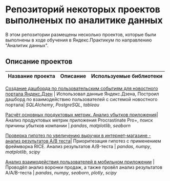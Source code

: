 # Репозиторий некоторых проектов выполненых по аналитике данных

В этом репозитории размещены несколько проектов, которые были выполнены в ходе обучения в Яндекс.Практикум по направлению "Аналитик данных".

## Описание проектов

| Название проекта | Описание | Используемые библиотеки |
| :--------------- | :------- | :---------------------- |

[Создание дашборда по пользовательским событиям для новостного портала Яндекс.Дзен](https://github.com/AAleshechkin/Yandex-Practicum_projects/blob/main/%D0%90%D0%BD%D0%B0%D0%BB%D0%B8%D0%B7%20%D0%B2%D0%B7%D0%B0%D0%B8%D0%BC%D0%BE%D0%B4%D0%B5%D0%B9%D1%81%D1%82%D0%B2%D0%B8%D1%8F%20%D0%BF%D0%BE%D0%BB%D1%8C%D0%B7%D0%BE%D0%B2%D0%B0%D1%82%D0%B5%D0%BB%D0%B5%D0%B9%20%D1%81%20%D0%BA%D0%B0%D1%80%D1%82%D0%BE%D1%87%D0%BA%D0%B0%D0%BC%D0%B8%20%D0%BD%D0%B0%20%D0%AF%D0%BD%D0%B4%D0%B5%D0%BA%D1%81.%D0%94%D0%B7%D0%B5%D0%BD/%D0%A1%D1%81%D1%8B%D0%BB%D0%BA%D0%B0%20%D0%BD%D0%B0%20%D0%B4%D0%B0%D1%88%D0%B1%D0%BE%D1%80%D0%B4.txt) | Использовал данные Яндекс.Дзена, Построил дашборд по взаимодействию пользователей с системой новостного портала| _SQLAlchemy_, _PostgreSQL_, _tableau_

[Расчёт основных продуктовых метрик. Анализ убытков приложения](https://github.com/AAleshechkin/Yandex-Practicum_projects/blob/main/%D0%A0%D0%B0%D1%81%D1%87%D1%91%D1%82%20%D0%BE%D1%81%D0%BD%D0%BE%D0%B2%D0%BD%D1%8B%D1%85%20%D0%BF%D1%80%D0%BE%D0%B4%D1%83%D0%BA%D1%82%D0%BE%D0%B2%D1%8B%D1%85%20%D0%BC%D0%B5%D1%82%D1%80%D0%B8%D0%BA%D0%A0%D0%B0%D1%81%D1%87%D1%91%D1%82%20%D0%BE%D1%81%D0%BD%D0%BE%D0%B2%D0%BD%D1%8B%D1%85%20%D0%BF%D1%80%D0%BE%D0%B4%D1%83%D0%BA%D1%82%D0%BE%D0%B2%D1%8B%D1%85%20%D0%BC%D0%B5%D1%82%D1%80%D0%B8%D0%BA.ipynb)| Анализ продуктовых метрик приложения Procrastinate Pro+, поиск причины убытков компании | _pandas_, _matplotlib_, _seaborn_

[Проверка гипотез по увеличению выручки в интернет-магазине - анализ результатов А/В теста](https://github.com/AAleshechkin/Yandex-Practicum_projects/blob/main/%D0%A3%D0%B2%D0%B5%D0%BB%D0%B8%D1%87%D0%B5%D0%BD%D0%B8%D0%B5%20%D0%B2%D1%8B%D1%80%D1%83%D1%87%D0%BA%D0%B8%20%D0%BA%D0%BE%D0%BC%D0%BF%D0%B0%D0%BD%D0%B8%D0%B8%20%D0%BA%D1%80%D1%83%D0%BF%D0%BD%D0%BE%D0%B3%D0%BE%20%D0%B8%D0%BD%D1%82%D0%B5%D1%80%D0%B5%D0%BD%D1%82-%D0%BC%D0%B0%D0%B3%D0%B0%D0%B7%D0%B8%D0%BD%D0%B0/%D0%A3%D0%B2%D0%B5%D0%BB%D0%B8%D1%87%D0%B5%D0%BD%D0%B8%D0%B5%20%D0%B2%D1%8B%D1%80%D1%83%D1%87%D0%BA%D0%B8%20%D0%BA%D0%BE%D0%BC%D0%BF%D0%B0%D0%BD%D0%B8%D0%B8%20%D0%BA%D1%80%D1%83%D0%BF%D0%BD%D0%BE%D0%B3%D0%BE%20%D0%B8%D0%BD%D1%82%D0%B5%D1%80%D0%B5%D0%BD%D1%82-%D0%BC%D0%B0%D0%B3%D0%B0%D0%B7%D0%B8%D0%BD%D0%B0.ipynb)| Приоритезация гипотез с применением фреймворка RICE. Анализ результатов A/B-теста | _pandas_, _numpy_, _matplotlib_, _scipy_

[Анализ взаимодействия пользователей в мобильном приложении](https://github.com/AAleshechkin/Yandex-Practicum_projects/blob/main/%D0%98%D0%B7%D1%83%D1%87%D0%B5%D0%BD%D0%B8%D0%B5%20%D0%B2%D0%BE%D1%80%D0%BE%D0%BD%D0%BA%D0%B8%20%D0%BF%D1%80%D0%BE%D0%B4%D0%B0%D0%B6.%20%D0%90%D0%BD%D0%B0%D0%BB%D0%B8%D0%B7%20%D1%80%D0%B5%D0%B7%D1%83%D0%BB%D1%8C%D1%82%D0%B0%D1%82%D0%BE%D0%B2%20A_A_B%20%D1%82%D0%B5%D1%81%D1%82%D0%B0/%D0%98%D0%B7%D1%83%D1%87%D0%B8%D0%BC%20%D0%B2%D0%BE%D1%80%D0%BE%D0%BD%D0%BA%D1%83%20%D0%BF%D1%80%D0%BE%D0%B4%D0%B0%D0%B6%20%D0%98%D1%81%D1%81%D0%BB%D0%B5%D0%B4%D0%BE%D0%B2%D0%B0%D0%BD%D0%B8%D0%B5%20%D1%80%D0%B5%D0%B7%D1%83%D0%BB%D1%8C%D1%82%D0%B0%D1%82%D0%B0%20A_A_B-%D1%82%D0%B5%D1%81%D1%82%D0%B0.ipynb) | Проводёл анализ воронки продаж, а также провёл анализ результатов A/A/B-теста | _pandas_, _numpy_, _seaborn_, _plotly_, _scipy_
